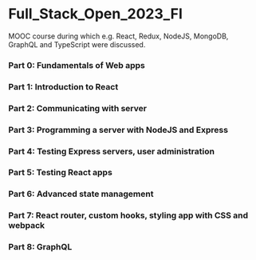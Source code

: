 # Full_Stack_Open_2023_FI
MOOC course during which e.g. React, Redux, NodeJS, MongoDB, GraphQL and TypeScript were discussed.

### Part 0: Fundamentals of Web apps
### Part 1: Introduction to React
### Part 2: Communicating with server
### Part 3: Programming a server with NodeJS and Express
### Part 4: Testing Express servers, user administration
### Part 5: Testing React apps
### Part 6: Advanced state management
### Part 7: React router, custom hooks, styling app with CSS and webpack
### Part 8: GraphQL